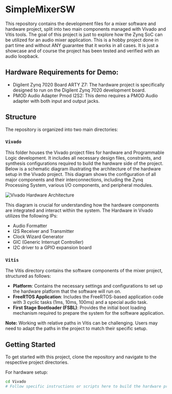 # SimpleMixerSW

This repository contains the development files for a mixer software and hardware project, split into two main components managed with Vivado and Vitis tools. The goal of this project is just to explore how the Zynq SoC can be utilized for an audio mixer application. This is a hobby project done in part time and without ANY guarantee that it works in all cases. It is just a showcase and of course the project has been tested and verified with an audio loopback.

## Hardware Requirements for Demo:
- Digilent Zynq 7020 Board ARTY Z7: The hardware project is specifically designed to run on the Digilent Zynq 7020 development board.
- PMOD Audio Adapter Pmod I2S2: This demo requires a PMOD Audio adapter with both input and output jacks.

## Structure

The repository is organized into two main directories:

### `Vivado`

This folder houses the Vivado project files for hardware and Programmable Logic development. It includes all necessary design files, constraints, and synthesis configurations required to build the hardware side of the project. Below is a schematic diagram illustrating the architecture of the hardware setup in the Vivado project. This diagram shows the configuration of all major components and their interconnections, including the Zynq Processing System, various I/O components, and peripheral modules.

![Vivado Hardware Architecture](docs/block_diagram.png)

This diagram is crucial for understanding how the hardware components are integrated and interact within the system.
The Hardware in Vivado utilizes the following IPs:
- Audio Formatter
- I2S Receiver and Transmitter
- Clock Wizard Generator
- GIC (Generic Interrupt Controller)
- I2C driver to a GPIO expansion board

### `Vitis`

The Vitis directory contains the software components of the mixer project, structured as follows:

- **Platform**: Contains the necessary settings and configurations to set up the hardware platform that the software will run on.
- **FreeRTOS Application**: Includes the FreeRTOS-based application code with 3 cyclic tasks (1ms, 10ms, 100ms) and a special audio task.
- **First Stage Bootloader (FSBL)**: Provides the initial boot loading mechanism required to prepare the system for the software application.

**Note:** Working with relative paths in Vitis can be challenging. Users may need to adapt the paths in the project to match their specific setup.

## Getting Started

To get started with this project, clone the repository and navigate to the respective project directories.

For hardware setup:
```bash
cd Vivado
# Follow specific instructions or scripts here to build the hardware project
